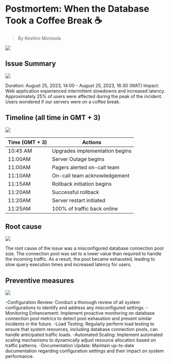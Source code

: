 # Postmortem: When the Database Took a Coffee Break ☕
> By Keshiro Monisola

![](https://t3.ftcdn.net/jpg/04/92/09/72/240_F_492097246_yagE8x9Uk8M9IekPy7GBuE0x1Uoa7esD.jpg)



## Issue Summary
![](https://www.cienotes.com/wp-content/uploads/2019/07/summaryblackboard.jpg)

Duration: August 25, 2023, 14:00 - August 25, 2023, 16:30 (WAT)
Impact: Web application experienced intermittent slowdowns and increased latency. Approximately 25% of users were affected during the peak of the incident. Users wondered if our servers were on a coffee break.


## Timeline (all time in GMT + 3)
![](https://www.ncbar.org/wp-content/uploads/2022/02/Timeline-Visual-300x145.png)

| Time (GMT + 3) | Actions |
| -------------- | -------- |
| 10:45 AM | Upgrades implementation begins |
| 11:00AM | Server Outage begins |
| 11:00AM | Pagers alerted on-call team |
| 11:10AM | On-call team acknowledgement |
| 11:15AM | Rollback initiation begins |
| 11:20AM | Successful rollback|
| 11:20AM | Server restart initiated|
| 11:25AM | 100% of traffic back online |

## Root cause
![](https://blog.systemsengineering.com/hs-fs/hubfs/blog-files/Root%20Cause.jpg?width=600&name=Root%20Cause.jpg)

The root cause of the issue was a misconfigured database connection pool size. The connection pool was set to a lower value than required to handle the incoming traffic. As a result, the pool became exhausted, leading to slow query execution times and increased latency for users.

## Preventive measures
![](https://cdn-ccchn.nitrocdn.com/eoxXytShChgscESECFYcqdYPaOaOGMwn/assets/images/optimized/rev-fbc0c0e/wp-content/uploads/2021/06/prevent-incidents.png)

-Configuration Review: Conduct a thorough review of all system configurations to identify and address any misconfigured settings.
-Monitoring Enhancement: Implement proactive monitoring on database connection pool metrics to detect pool exhaustion and prevent similar incidents in the future.
-Load Testing: Regularly perform load testing to ensure that system resources, including database connection pools, can handle anticipated traffic loads.
-Automated Scaling: Implement automated scaling mechanisms to dynamically adjust resource allocation based on traffic patterns.
-Documentation Update: Maintain up-to-date documentation regarding configuration settings and their impact on system performance.
